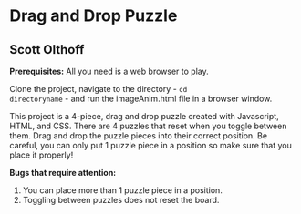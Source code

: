 # Drag and Drop Puzzle
## Scott Olthoff
**Prerequisites:** All you need is a web browser to play.

Clone the project, navigate to the directory - <code>cd directoryname</code> - and run the imageAnim.html file in a browser window.

This project is a 4-piece, drag and drop puzzle created with Javascript, HTML, and CSS. There are 4 puzzles that reset when you toggle between them. Drag and drop the puzzle pieces into their correct position. Be careful, you can only put 1 puzzle piece in a position so make sure that you place it properly!

**Bugs that require attention:**
1. You can place more than 1 puzzle piece in a position.
2. Toggling between puzzles does not reset the board.
